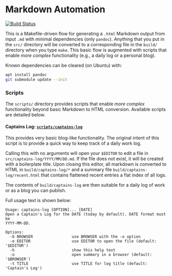 # Markdown Automation

[![Build Status](https://travis-ci.org/seldridge/make-markdown.svg?branch=master)](https://travis-ci.org/seldridge/make-markdown)

This is a Makefile-driven flow for generating a `.html` Markdown output
from input `.md` with minimal dependencies (only `pandoc`). Anything that
you put in the `src/` directory will be converted to a corresponding file
in the `build/` directory when you type `make`. This basic flow is
augmented with scripts that enable _more complex_ functionality (e.g., a
daily log or a personal blog).

Known dependencies can be cleared (on Ubuntu) with:
```bash
apt install pandoc
git submodule update --init
```

### Scripts

The `scripts/` directory provides scripts that enable _more complex_
functionality beyond basic Markdown to HTML conversion. Available scripts
are detailed below.

#### Captains Log: [`scripts/captains-log`](scripts/captains-log)

This provides very basic blog-like functionality. The original intent of
this script is to provide a quick way to keep track of a daily work log.

Calling this with no arguments will open your `$EDITOR` to edit a file in
`src/captains-log/YYYY/MM/DD.md`. If the file does not exist, it will be
created with a boilerplate title. Upon closing this editor, all markdown
is converted to HTML in `build/captains-log/*` and a summary file
`build/captains-log/recent.html` that contains flattened recent entries a
flat index of all logs.

The contents of `build/captains-log` are then suitable for a daily log of
work or as a blog you can publish.

Full usage text is shown below:
```
Usage: captains-log [OPTION]... [DATE]
Open a Captain's Log for the DATE (today by default). DATE format must be
YYYY-MM-DD.

Options:
  -b BROWSER                 use BROWSER with the -o option
  -e EDITOR                  use EDITOR to open the file (default: '$EDITOR')
  -h                         show this help text
  -o                         open summary in a browser (default: '$BROWSER')
  -t TITLE                   use TITLE for log title (default: 'Captain's Log')
```
